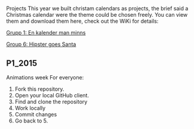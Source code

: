 #
Projects
This year we built christam calendars as projects, the brief said a Christmas calendar were the theme could be chosen freely.
You can view them and download them here, check out the WiKi for details:

[Grupp 1: En kalender man minns](https://github.com/antonilund/IxDkalender2015)

[Group 6: Hipster goes Santa](https://github.com/emilberzen/grupp6)

## P1_2015
Animations week
For everyone:

1. Fork this repository.
3. Open your local GitHub client.
4. Find and clone the repository
5. Work locally
6. Commit changes
8. Go back to 5.
